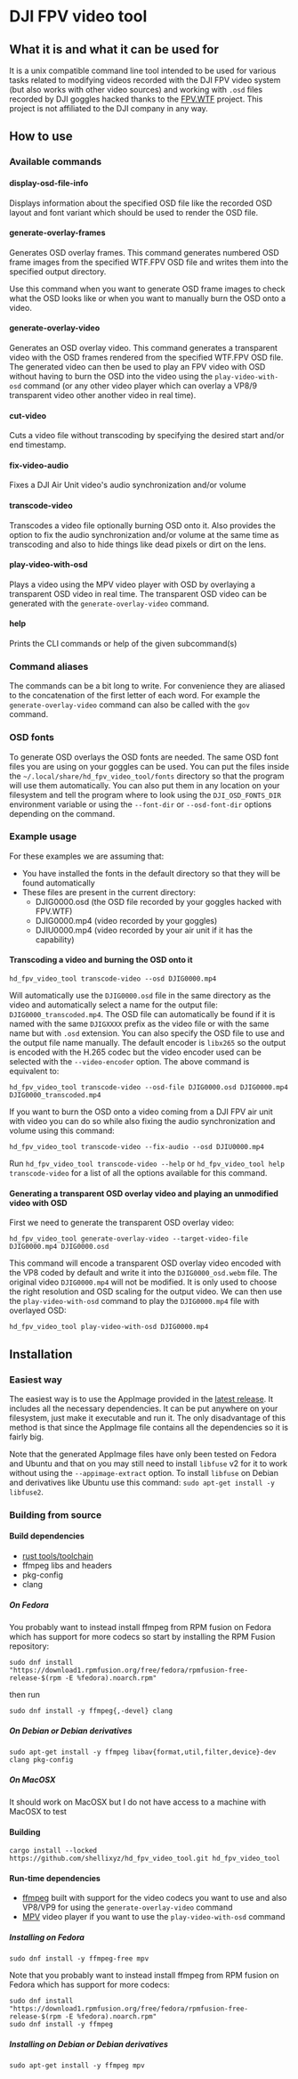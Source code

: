 # DJI FPV video tool

## What it is and what it can be used for

It is a unix compatible command line tool intended to be used for various tasks related to modifying videos recorded with the
DJI FPV video system (but also works with other video sources) and working with `.osd` files recorded by DJI goggles hacked thanks
to the [FPV.WTF](https://github.com/fpv-wtf) project. This project is not affiliated to the DJI company in any way.

## How to use

### Available commands

#### display-osd-file-info

Displays information about the specified OSD file like the recorded OSD layout and font variant which should be used to render the OSD file.

#### generate-overlay-frames

Generates OSD overlay frames.
This command generates numbered OSD frame images from the specified WTF.FPV OSD file and writes them into the specified output directory.

Use this command when you want to generate OSD frame images to check what the OSD looks like or when you want to manually burn the OSD onto a video.

#### generate-overlay-video

Generates an OSD overlay video. This command generates a transparent video with the OSD frames rendered from the specified WTF.FPV OSD file.  The generated video can then be used to play an FPV video with OSD without having to burn the OSD into the video using the `play-video-with-osd` command (or any other video player which can overlay a VP8/9 transparent video other another video in real time).

#### cut-video

Cuts a video file without transcoding by specifying the desired start and/or end timestamp.

#### fix-video-audio

Fixes a DJI Air Unit video's audio synchronization and/or volume

#### transcode-video

Transcodes a video file optionally burning OSD onto it. Also provides the option to fix the audio synchronization and/or volume at the same time as transcoding and also to hide things like dead pixels or dirt on the lens.

#### play-video-with-osd

Plays a video using the MPV video player with OSD by overlaying a transparent OSD video in real time. The transparent OSD video can be generated with the `generate-overlay-video` command.

#### help

Prints the CLI commands or help of the given subcommand(s)

### Command aliases

The commands can be a bit long to write. For convenience they are aliased to the concatenation of the first letter of each word.
For example the `generate-overlay-video` command can also be called with the `gov` command.

### OSD fonts

To generate OSD overlays the OSD fonts are needed. The same OSD font files you are using on your goggles can be used. You can put the files inside the `~/.local/share/hd_fpv_video_tool/fonts` directory so that the program will use them automatically. You can also put them in any location on your filesystem and tell the program where to look using the `DJI_OSD_FONTS_DIR` environment variable or using the `--font-dir` or `--osd-font-dir` options depending on the command.

### Example usage

For these examples we are assuming that:
- You have installed the fonts in the default directory so that they will be found automatically
- These files are present in the current directory:
    - DJIG0000.osd (the OSD file recorded by your goggles hacked with FPV.WTF)
    - DJIG0000.mp4 (video recorded by your goggles)
    - DJIU0000.mp4 (video recorded by your air unit if it has the capability)

#### Transcoding a video and burning the OSD onto it

`hd_fpv_video_tool transcode-video --osd DJIG0000.mp4`

Will automatically use the `DJIG0000.osd` file in the same directory as the video and automatically select a name for the output file: `DJIG0000_transcoded.mp4`. The OSD file can automatically be found if it is named with the same `DJIGXXXX` prefix as the video file or with the same name but with `.osd` extension. You can also specify the OSD file to use and the output file name manually. The default encoder is `libx265` so the output is encoded with the H.265 codec but the video encoder used can be selected with the `--video-encoder` option. The above command is equivalent to:

`hd_fpv_video_tool transcode-video --osd-file DJIG0000.osd DJIG0000.mp4 DJIG0000_transcoded.mp4`

If you want to burn the OSD onto a video coming from a DJI FPV air unit with video you can do so while also fixing the audio synchronization and volume using this command:

`hd_fpv_video_tool transcode-video --fix-audio --osd DJIU0000.mp4`

Run `hd_fpv_video_tool transcode-video --help` or `hd_fpv_video_tool help transcode-video` for a list of all the options available for this command.

#### Generating a transparent OSD overlay video and playing an unmodified video with OSD

First we need to generate the transparent OSD overlay video:

`hd_fpv_video_tool generate-overlay-video --target-video-file DJIG0000.mp4 DJIG0000.osd`

This command will encode a transparent OSD overlay video encoded with the VP8 coded by default and write it into the `DJIG0000_osd.webm` file. The original video `DJIG0000.mp4` will not be modified. It is only used to choose the right resolution and OSD scaling for the output video. We can then use the `play-video-with-osd` command to play the `DJIG0000.mp4` file with overlayed OSD:

`hd_fpv_video_tool play-video-with-osd DJIG0000.mp4`

## Installation

### Easiest way

The easiest way is to use the AppImage provided in the [latest release](https://github.com/shellixyz/hd_fpv_video_tool/releases/latest). It includes all the necessary dependencies. It can be put anywhere on your filesystem, just make it executable and run it. The only disadvantage of this method is that since the AppImage file contains all the dependencies so it is fairly big.

Note that the generated AppImage files have only been tested on Fedora and Ubuntu and that on you may still need to install `libfuse` v2 for it to work without using the `--appimage-extract` option. To install `libfuse` on Debian and derivatives like Ubuntu use this command: `sudo apt-get install -y libfuse2`.

### Building from source

#### Build dependencies

- [rust tools/toolchain](https://www.rust-lang.org/tools/install)
- ffmpeg libs and headers
- pkg-config
- clang

##### On Fedora

You probably want to instead install ffmpeg from RPM fusion on Fedora which has support for more codecs so start by installing the RPM Fusion repository:

`sudo dnf install "https://download1.rpmfusion.org/free/fedora/rpmfusion-free-release-$(rpm -E %fedora).noarch.rpm"`

then run

`sudo dnf install -y ffmpeg{,-devel} clang`

##### On Debian or Debian derivatives

`sudo apt-get install -y ffmpeg libav{format,util,filter,device}-dev clang pkg-config`

##### On MacOSX

It should work on MacOSX but I do not have access to a machine with MacOSX to test

#### Building

`cargo install --locked https://github.com/shellixyz/hd_fpv_video_tool.git hd_fpv_video_tool`

#### Run-time dependencies

- [ffmpeg](https://ffmpeg.org/) built with support for the video codecs you want to use and also VP8/VP9 for using the `generate-overlay-video` command
- [MPV](https://mpv.io/) video player if you want to use the `play-video-with-osd` command

##### Installing on Fedora

`sudo dnf install -y ffmpeg-free mpv`

Note that you probably want to instead install ffmpeg from RPM fusion on Fedora which has support for more codecs:

```
sudo dnf install "https://download1.rpmfusion.org/free/fedora/rpmfusion-free-release-$(rpm -E %fedora).noarch.rpm"
sudo dnf install -y ffmpeg
```

##### Installing on Debian or Debian derivatives

`sudo apt-get install -y ffmpeg mpv`

